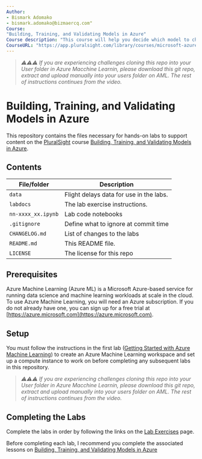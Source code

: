 ```yaml
---
Author: 
- Bismark Adomako
- bismark.adomako@bizmaercq.com"
Course:
"Building, Training, and Validating Models in Azure"
Course description: "This course will help you decide which model to choose and why by building a model which will try to predict if a flight would be delayed more than 15 mins with given data."
CourseURL: "https://app.pluralsight.com/library/courses/microsoft-azure-building-training-validating-models/table-of-contents"
---
```


>  *⚠️⚠️⚠️ If you are experiencing challenges cloning this repo into your User folder in Azure Macchine Learnin, please download this git repo, extract and upload manually into your users folder on AML. The rest of instructions continues from the video.*

# Building, Training, and Validating Models in Azure



This repository contains the files necessary for hands-on labs to support content on the [PluralSight](https://app.pluralsight.com/) course [Building, Training, and Validating Models in Azure](https://app.pluralsight.com/library/courses/microsoft-azure-building-training-validating-models/table-of-contents).

## Contents

| File/folder       | Description                                |
|-------------------|--------------------------------------------|
| `data`            | Flight delays data for use in the labs.    |
| `labdocs`         | The lab exercise instructions.             |
| `nn-xxxx_xx.ipynb`| Lab code notebooks                         |
| `.gitignore`      | Define what to ignore at commit time       |
| `CHANGELOG.md`    | List of changes to the labs                |
| `README.md`       | This README file.                          |
| `LICENSE`         | The license for this repo                  |

## Prerequisites

Azure Machine Learning (Azure ML) is a Microsoft Azure-based service for running data science and machine learning workloads at scale in the cloud. To use Azure Machine Learning, you will need an Azure subscription. If you do not already have one, you can sign up for a free trial at [https://azure.microsoft.com](https://azure.microsoft.com).

## Setup

You must follow the instructions in the first lab ([Getting Started with Azure Machine Learning](./labdocs/Lab01.md)) to create an Azure Machine Learning workspace and set up a compute instance to work on before completing any subsequent labs in this repository.

>  *⚠️⚠️⚠️ If you are experiencing challenges cloning this repo into your User folder in Azure Macchine Learnin, please download this git repo, extract and upload manually into your users folder on AML. The rest of instructions continues from the video.*

## Completing the Labs

Complete the labs in order by following the links on the [Lab Exercises](./labdocs/README.md) page.

Before completing each lab, I recommend you complete the associated lessons on [Building, Training, and Validating Models in Azure](https://app.pluralsight.com/library/courses/microsoft-azure-building-training-validating-models/table-of-contents)
